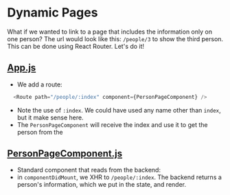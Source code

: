 # Dynamic Pages

What if we wanted to link to a page that includes the information only on one person?
The url would look like this: `/people/3` to show the third person.
This can be done using React Router. Let's do it!


## [App.js](src/components/App.js)

* We add a route:

```js
  <Route path="/people/:index" component={PersonPageComponent} />
```

* Note the use of `:index`. We could have used any name other than `index`, but it make sense here.
* The `PersonPageComponent` will receive the index and use it to get the person from the

## [PersonPageComponent.js](src/components/PersonPageComponent.js)

* Standard component that reads from the backend:
* in `componentDidMount`, we XHR to `/people/:index`. The backend returns a person's information,
  which we put in the state, and render.
